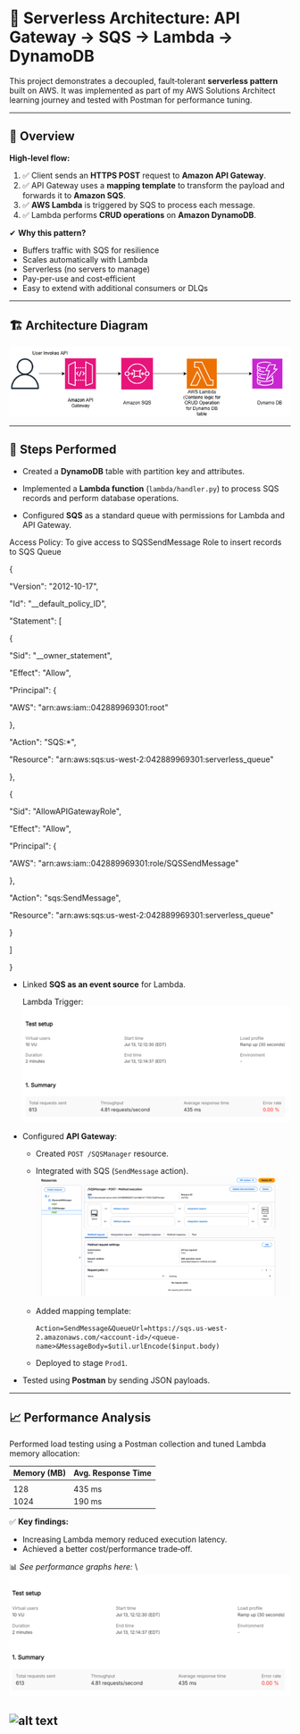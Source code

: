 # 🚀 Serverless Architecture: API Gateway → SQS → Lambda → DynamoDB

This project demonstrates a decoupled, fault‑tolerant **serverless pattern** built on AWS.
It was implemented as part of my AWS Solutions Architect learning journey and tested with Postman for performance tuning.

---

## 📌 Overview

**High-level flow:**

1. ✅ Client sends an **HTTPS POST** request to **Amazon API Gateway**.
2. ✅ API Gateway uses a **mapping template** to transform the payload and forwards it to **Amazon SQS**.
3. ✅ **AWS Lambda** is triggered by SQS to process each message.
4. ✅ Lambda performs **CRUD operations** on **Amazon DynamoDB**.

✔ **Why this pattern?**

* Buffers traffic with SQS for resilience
* Scales automatically with Lambda
* Serverless (no servers to manage)
* Pay-per-use and cost‑efficient
* Easy to extend with additional consumers or DLQs

---

## 🏗️ Architecture Diagram
![alt text](./diagrams/Serverless.png)



---

## 🔧 Steps Performed

* Created a **DynamoDB** table with partition key and attributes.

* Implemented a **Lambda function** (`lambda/handler.py`) to process SQS records and perform database operations.

* Configured **SQS** as a standard queue with permissions for Lambda and API Gateway.

Access Policy: To give access to SQSSendMessage Role to insert records to SQS Queue

{

&#x20; "Version": "2012-10-17",

&#x20; "Id": "\_\_default\_policy\_ID",

&#x20; "Statement": \[

&#x20;   {

&#x20;     "Sid": "\_\_owner\_statement",

&#x20;     "Effect": "Allow",

&#x20;     "Principal": {

&#x20;       "AWS": "arn\:aws\:iam::042889969301\:root"

&#x20;     },

&#x20;     "Action": "SQS:\*",

&#x20;     "Resource": "arn\:aws\:sqs\:us-west-2:042889969301\:serverless\_queue"

&#x20;   },

&#x20;   {

&#x20;     "Sid": "AllowAPIGatewayRole",

&#x20;     "Effect": "Allow",

&#x20;     "Principal": {

&#x20;       "AWS": "arn\:aws\:iam::042889969301\:role/SQSSendMessage"

&#x20;     },

&#x20;     "Action": "sqs\:SendMessage",

&#x20;     "Resource": "arn\:aws\:sqs\:us-west-2:042889969301\:serverless\_queue"

&#x20;   }

&#x20; ]

}

* Linked **SQS as an event source** for Lambda.

  Lambda Trigger:
![alt text](./diagrams/image-1.png)

* Configured **API Gateway**:

  * Created `POST /SQSManager` resource.
  * Integrated with SQS (`SendMessage` action).
  ![alt text](image.png)
  * Added mapping template:

    ```velocity
    Action=SendMessage&QueueUrl=https://sqs.us-west-2.amazonaws.com/<account-id>/<queue-name>&MessageBody=$util.urlEncode($input.body)
    ```
  * Deployed to stage `Prod1`.

* Tested using **Postman** by sending JSON payloads.

---

## 📈 Performance Analysis

Performed load testing using a Postman collection and tuned Lambda memory allocation:

| Memory (MB) | Avg. Response Time |  
| ----------- | ------------------ | 
|             |                    | 
| 128         | 435 ms             | 
| 1024        | 190 ms             | 


✅ **Key findings:**

* Increasing Lambda memory reduced execution latency.
* Achieved a better cost/performance trade‑off.

📊 *See performance graphs here:*
\\
![alt text](./diagrams/image-1.png)

![alt text](./diagramsimage-2.png)
---
